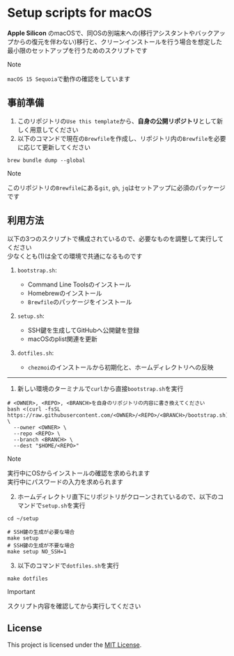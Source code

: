 # Setup scripts for macOS

**Apple Silicon** のmacOSで、同OSの別端末への(移行アシスタントやバックアップからの復元を伴わない)移行と、クリーンインストールを行う場合を想定した最小限のセットアップを行うためのスクリプトです  
> [!NOTE]
> `macOS 15 Sequoia`で動作の確認をしています    

## 事前準備
1. このリポジトリの`Use this template`から、**自身の公開リポジトリ**として新しく用意してください  
2. 以下のコマンドで現在の`Brewfile`を作成し、リポジトリ内の`Brewfile`を必要に応じて更新してください  
``` shell
brew bundle dump --global
```
> [!NOTE]  
> このリポジトリの`Brewfile`にある`git`, `gh`, `jq`はセットアップに必須のパッケージです  

## 利用方法
以下の3つのスクリプトで構成されているので、必要なものを調整して実行してください  
少なくとも(1)は全ての環境で共通になるものです
1. `bootstrap.sh`: 
   - Command Line Toolsのインストール  
   - Homebrewのインストール  
   - `Brewfile`のパッケージをインストール  

2. `setup.sh`: 
   - SSH鍵を生成してGitHubへ公開鍵を登録  
   - macOSのplist関連を更新  

3. `dotfiles.sh`: 
   - `chezmoi`のインストールから初期化と、ホームディレクトリへの反映  

---  

1. 新しい環境のターミナルで`curl`から直接`bootstrap.sh`を実行  
``` shell
# <OWNER>, <REPO>, <BRANCH>を自身のリポジトリの内容に書き換えてください
bash <(curl -fsSL https://raw.githubusercontent.com/<OWNER>/<REPO>/<BRANCH>/bootstrap.sh) \
  --owner <OWNER> \
  --repo <REPO> \
  --branch <BRANCH> \
  --dest "$HOME/<REPO>"
```
> [!NOTE]
> 実行中にOSからインストールの確認を求められます  
> 実行中にパスワードの入力を求められます  

2. ホームディレクトリ直下にリポジトリがクローンされているので、以下のコマンドで`setup.sh`を実行  
``` shell
cd ~/setup

# SSH鍵の生成が必要な場合
make setup
# SSH鍵の生成が不要な場合
make setup NO_SSH=1
```

3. 以下のコマンドで`dotfiles.sh`を実行  
``` shell
make dotfiles
```

> [!IMPORTANT]
> スクリプト内容を確認してから実行してください

## License
This project is licensed under the [MIT License](./LICENSE).
